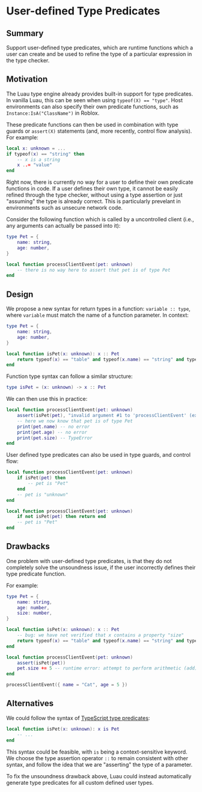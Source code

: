 # User-defined Type Predicates

## Summary

Support user-defined type predicates, which are runtime functions which a user can create and be used to refine the type
of a particular expression in the type checker.

## Motivation

The Luau type engine already provides built-in support for type predicates. In vanilla Luau, this can be seen
when using `typeof(X) == "type"`. Host environments can also specify their own predicate functions, such as
`Instance:IsA("ClassName")` in Roblox.

These predicate functions can then be used in combination with type guards or `assert(X)` statements (and, more recently, control flow analysis).
For example:

```lua
local x: unknown = ...
if typeof(x) == "string" then
    -- x is a string
    x ..= "value"
end
```

Right now, there is currently no way for a user to define their own predicate functions in code.
If a user defines their own type, it cannot be easily refined through the type checker, without using a type assertion
or just "assuming" the type is already correct. This is particularly prevelant in environments such as unsecure network code.

Consider the following function which is called by a uncontrolled client (i.e., any arguments can actually be passed into it):

```lua
type Pet = {
    name: string,
    age: number,
}

local function processClientEvent(pet: unknown)
    -- there is no way here to assert that pet is of type Pet
end
```

## Design

We propose a new syntax for return types in a function: `variable :: type`, where `variable` must match
the name of a function parameter. In context:

```lua
type Pet = {
    name: string,
    age: number,
}

local function isPet(x: unknown): x :: Pet
    return typeof(x) == "table" and typeof(x.name) == "string" and typeof(x.age) == "number"
end
```

Function type syntax can follow a similar structure:

```lua
type isPet = (x: unknown) -> x :: Pet
```

We can then use this in practice:

```lua
local function processClientEvent(pet: unknown)
    assert(isPet(pet), "invalid argument #1 to 'processClientEvent' (expected 'Pet')")
    -- here we now know that pet is of type Pet
    print(pet.name) -- no error
    print(pet.age) -- no error
    print(pet.size) -- TypeError
end
```

User defined type predicates can also be used in type guards, and control flow:

```lua
local function processClientEvent(pet: unknown)
    if isPet(pet) then
        -- pet is "Pet"
    end
    -- pet is "unknown"
end

local function processClientEvent(pet: unknown)
    if not isPet(pet) then return end
    -- pet is "Pet"
end
```

## Drawbacks

One problem with user-defined type predicates, is that they do not completely solve the unsoundness issue, if the user
incorrectly defines their type predicate function.

For example:

```lua
type Pet = {
    name: string,
    age: number,
    size: number,
}

local function isPet(x: unknown): x :: Pet
    -- bug: we have not verified that x contains a property "size"
    return typeof(x) == "table" and typeof(x.name) == "string" and typeof(x.age) == "number"
end

local function processClientEvent(pet: unknown)
    assert(isPet(pet))
    pet.size += 5 -- runtime error: attempt to perform arithmetic (add) on nil and number
end

processClientEvent({ name = "Cat", age = 5 })
```

## Alternatives

We could follow the syntax of [TypeScript type predicates](https://www.typescriptlang.org/docs/handbook/advanced-types.html):

```lua
local function isPet(x: unknown): x is Pet
    -- ...
end
```

This syntax could be feasible, with `is` being a context-sensitive keyword. We choose the type assertion operator `::`
to remain consistent with other syntax, and follow the idea that we are "asserting" the type of a parameter.

To fix the unsoundness drawback above, Luau could instead automatically generate type predicates for all custom defined user
types.

